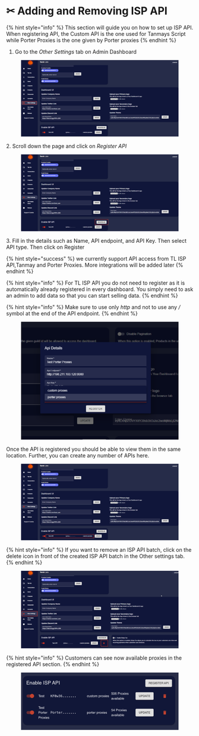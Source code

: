 # ✂ Adding and Removing ISP API

{% hint style="info" %}
This section will guide you on how to set up ISP API. When registering API, the Custom API is the one used for Tanmays Script while Porter Proxies is the one given by Porter proxies
{% endhint %}

1. Go to the _Other Settings_ tab on Admin Dashboard

<figure><img src="../.gitbook/assets/1 (16).png" alt=""><figcaption></figcaption></figure>

2\. Scroll down the page and click on _Register API_

<figure><img src="../.gitbook/assets/2 (10).png" alt=""><figcaption></figcaption></figure>

3\. Fill in the details such as Name, API endpoint, and API Key. Then select  API type. Then click on Register

{% hint style="success" %}
we currently support API access from TL ISP API,Tanmay and Porter Proxies. More integrations will be added later
{% endhint %}

{% hint style="info" %}
For TL ISP API you do not need to register as it is automatically already registered in every dashboard. You simply need to ask an admin to add data so that you can start selling data.
{% endhint %}

{% hint style="info" %}
Make sure to use only _http_ and not to use any _/_ symbol at the end of the API endpoint.
{% endhint %}

<figure><img src="../.gitbook/assets/g.png" alt=""><figcaption></figcaption></figure>

Once the API is registered you should be able to view them in the same location. Further, you can create any number of APIs here.

<figure><img src="../.gitbook/assets/4 (9).png" alt=""><figcaption></figcaption></figure>

{% hint style="info" %}
If you want to remove an ISP API batch, click on the delete icon in front of the created ISP API batch in the Other settings tab.
{% endhint %}

<figure><img src="../.gitbook/assets/z (2).png" alt=""><figcaption></figcaption></figure>

{% hint style="info" %}
Customers can see now available proxies in the registered API section.
{% endhint %}

<figure><img src="../.gitbook/assets/Screenshot 2023-03-09 at 11.57.41.png" alt=""><figcaption></figcaption></figure>
